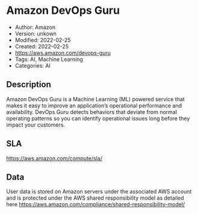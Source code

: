 # Amazon DevOps Guru

* Author: Amazon
* Version: unkown
* Modified: 2022-02-25
* Created: 2022-02-25
* <https://aws.amazon.com/devops-guru>
* Tags: AI, Machine Learning
* Categories: AI

## Description

Amazon DevOps Guru is a Machine Learning (ML) powered service that makes it easy to improve an application’s operational performance and availability. DevOps Guru detects behaviors that deviate from normal operating patterns so you can identify operational issues long before they impact your customers.

## SLA

https://aws.amazon.com/compute/sla/

## Data

User data is stored on Amazon servers under the associated AWS account and is protected under the AWS shared responsibility model as detailed here https://aws.amazon.com/compliance/shared-responsibility-model/
